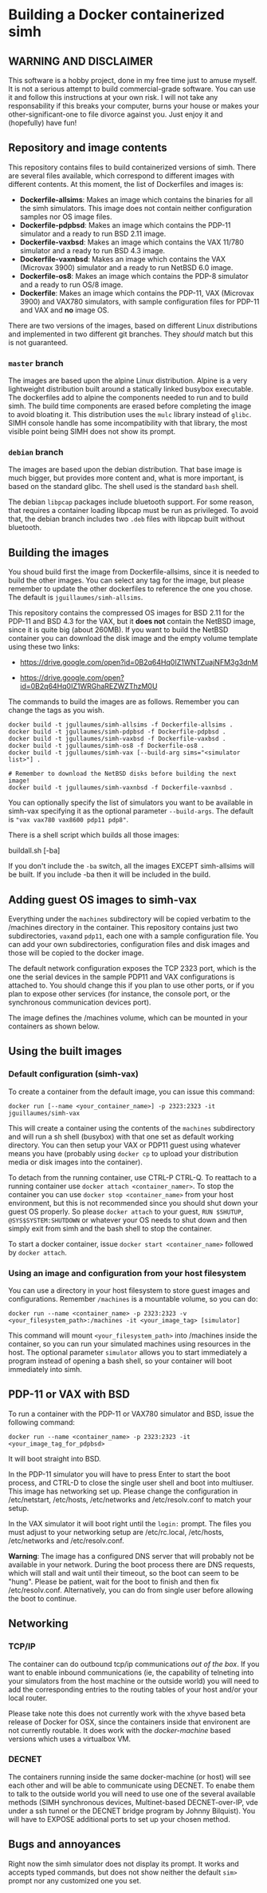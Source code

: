 # Building a Docker containerized simh

## WARNING AND DISCLAIMER

This software is a hobby project, done in my free time just to amuse myself. It is not a serious attempt to build commercial-grade software. You can use it and follow this instructions at your own risk. I will not take any responsability if this breaks your computer, burns your house or makes your other-significant-one to file divorce against you. Just enjoy it and (hopefully) have fun!

## Repository and image contents

This repository contains files to build containerized versions of simh. There are several files available, which correspond to different images with different contents. At this moment, the list of Dockerfiles and images is:

- **Dockerfile-allsims**: Makes an image which contains the binaries for all the simh simulators. This image does not contain neither configuration samples nor OS image files.
- **Dockerfile-pdpbsd**: Makes an image which contains the PDP-11 simulator and a ready to run BSD 2.11 image.
- **Dockerfile-vaxbsd**: Makes an image which contains the VAX 11/780 simulator and a ready to run BSD 4.3 image.
- **Dockerfile-vaxnbsd**: Makes an image which contains the VAX (Microvax 3900) simulator and a ready to run NetBSD 6.0 image.
- **Dockerfile-os8**: Makes an image which contains the PDP-8 simulator and a ready to run OS/8 image.
- **Dockerfile**: Makes an image which contains the PDP-11, VAX (Microvax 3900) and VAX780 simulators, with sample configuration files for PDP-11 and VAX and **no** image OS.

There are two versions of the images, based on different Linux distributions and implemented in two different git branches. They *should* match but this is not guaranteed.

### ```master``` branch

The images are based upon the alpine Linux distribution. Alpine is a very lightweight distribution built around a statically linked busybox executable. The dockerfiles add to alpine the components needed to run and to build simh. The build time components are erased before completing the image to avoid bloating it. This distribution uses the ```mulc``` library instead of ```glibc```. SIMH console handle has some incompatibility with that library, the most visible point being SIMH does not show its prompt.

### ```debian``` branch

The images are based upon the debian distribution. That base image is much bigger, but provides more content and, what is more important, is based on the standard glibc. The shell used is the standard ```bash``` shell.

The debian ```libpcap``` packages include bluetooth support. For some reason, that requires a container loading libpcap must be run as privileged. To avoid that, the debian branch includes two ```.deb``` files with libpcap built without bluetooth.

## Building the images

You shoud build first the image from Dockerfile-allsims, since it is needed to build the other images. You can select any tag for the image, but please remember to update the other dockerfiles to reference the one you chose. The default is ```jguillaumes/simh-allsims```.

This repository contains the compressed OS images for BSD 2.11 for the PDP-11 and BSD 4.3 for the VAX, but it **does not** contain the NetBSD image, since it is quite big (about 260MB). If you want to build the NetBSD container you can download the disk image and the empty volume template using these two links:

- https://drive.google.com/open?id=0B2q64Hq0IZ1WNTZuajNFM3g3dnM

- https://drive.google.com/open?id=0B2q64Hq0IZ1WRGhaREZWZThzM0U

The commands to build the images are as follows. Remember you can change the tags as you wish.

```
docker build -t jgullaumes/simh-allsims -f Dockerfile-allsims .
docker build -t jgullaumes/simh-pdpbsd -f Dockerfile-pdpbsd .
docker build -t jgullaumes/simh-vaxbsd -f Dockerfile-vaxbsd .
docker build -t jgullaumes/simh-os8 -f Dockerfile-os8 .
docker build -t jgullaumes/simh-vax [--build-arg sims="<simulator list>"] .

# Remember to download the NetBSD disks before building the next image!
docker build -t jgullaumes/simh-vaxnbsd -f Dockerfile-vaxnbsd .
```

You can optionally specify the list of simulators you want to be available in simh-vax specifying it as the optional parameter ```--build-args```. The default is ```"vax vax780 vax8600 pdp11 pdp8"```.

There is a shell script which builds all those images:

buildall.sh [-ba]

If you don't include the ```-ba``` switch, all the images EXCEPT simh-allsims will be built. If you include -ba then it will be included in the build.

## Adding guest OS images to simh-vax

Everything under the ```machines``` subdirectory will be copied verbatim to the /machines directory in the container. This repository
contains just two subdirectories, ```vax```and ```pdp11```, each one with a sample configuration file. You can add your own subdirectories,
configuration files and disk images and those will be copied to the docker image.

The default network configuration exposes the TCP 2323 port, which is the one the serial devices in the sample PDP11 and VAX configurations
is attached to. You should change this if you plan to use other ports, or if you plan to expose other services (for instance,
the console port, or the synchronous communication devices port).

The image defines the /machines volume, which can be mounted in your containers as shown below.

## Using the built images

### Default configuration (simh-vax)

To create a container from the default image, you can issue this command:

```
docker run [--name <your_container_name>] -p 2323:2323 -it jguillaumes/simh-vax
```
This will create a container using the contents of the ```machines``` subdirectory and will run a sh shell (busybox) with that one set as
default working directory. You can then setup your VAX or PDP11 guest using whatever means you have (probably using ```docker cp```
to upload your distribution media or disk images into the container).

To detach from the running container, use CTRL-P CTRL-Q. To reattach to a running container use ```docker attach <container_namer>```. To stop the container you can use ```docker stop <container_name>``` from your host environment, but this is not recommended since you should shut down your guest OS properly. So please ```docker attach``` to your guest, ```RUN $SHUTUP```, ```@SYS$SYSTEM:SHUTDOWN```  or whatever your OS needs to shut down and then simply exit from simh and the bash shell to stop the container.

To start a docker container, issue ```docker start <container_name>``` followed by ```docker attach```.

### Using an image and configuration from your host filesystem

You can use a directory in your host filesystem to store guest images and configurations. Remember ```/machines``` is a mountable volume, so you can do:

```
docker run --name <container_name> -p 2323:2323 -v <your_filesystem_path>:/machines -it <your_image_tag> [simulator]
```

This command will mount ```<your_filesystem_path>``` into /machines inside the container, so you can run your simulated machines using resources in the host. The optional parameter ```simulator``` allows you to start immediately a program instead of opening a bash shell,
so your container will boot immediately into simh.

## PDP-11 or VAX with BSD

To run a container with the PDP-11 or VAX780 simulator and BSD, issue the following command:

```
docker run --name <container_name> -p 2323:2323 -it <your_image_tag_for_pdpbsd>
```
It will boot straight into BSD.

In the PDP-11 simulator you will have to press Enter to start the boot process, and CTRL-D to close the single user shell and boot into multiuser. This image has networking set up. Please change the configuration in /etc/netstart, /etc/hosts, /etc/networks and /etc/resolv.conf to match your setup.

In the VAX simulator it will boot right until the ```login:``` prompt. The files you must adjust to your networking setup are /etc/rc.local, /etc/hosts, /etc/networks and /etc/resolv.conf.

**Warning**: The image has a configured DNS server that will probably not be available in your network. During the boot process there are DNS requests, which will stall and wait until their timeout, so the boot can seem to be "hung". Please be patient, wait for the boot to finish and then fix /etc/resolv.conf. Alternatively, you can do from single user before allowing the boot to continue.


## Networking

### TCP/IP

The container can do outbound tcp/ip communications _out of the box_. If you want to enable inbound communications (ie, the capability of telneting into your simulators from the host machine or the outside world) you will need to add the corresponding entries to the routing tables of your host and/or your local router.

Please take note this does not currently work with the xhyve based beta release of Docker for OSX, since the containers inside that environent are not currently routable. It does work with the _docker-machine_ based versions which uses a virtualbox VM.

### DECNET

The containers running inside the same docker-machine (or host) will see each other and will be able to communicate using DECNET. To enabe them to talk to the outside world you will need to use one of the several available methods (SIMH synchronous devices, Multinet-based DECNET-over-IP, vde under a ssh tunnel or the DECNET bridge program by Johnny Bilquist). You will have to EXPOSE additional ports to set up your chosen method.

## Bugs and annoyances

Right now the simh simulator does not display its prompt. It works and accepts typed commands, but does not show neither the default ```sim>``` prompt nor any customized one you set.
